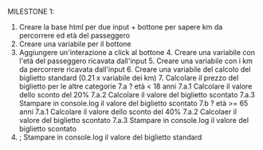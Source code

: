 MILESTONE 1:
1. Creare la base html per due input + bottone per sapere km da percorrere ed età del passeggero
2. Creare una variabile per il bottone
3. Aggiungere un'interazione a click al bottone
    4. Creare una variabile con l'età del passeggero ricavata dall'input
    5. Creare una variabile con i km da percorrere ricavata dall'input
    6. Creare una variabile del calcolo del biglietto standard (0.21 x variabile dei km)
    7. Calcolare il prezzo del biglietto per le altre categorie
        7.a ? età < 18 anni
            7.a.1 Calcolare il valore dello sconto del 20%
            7.a.2 Calcolare il valore del biglietto scontato
            7.a.3 Stampare in console.log il valore del biglietto scontato
        7.b ? età >= 65 anni
            7.a.1 Calcolare il valore dello sconto del 40%
            7.a.2 Calcolaer il valore del biglietto scontato
            7.a.3 Stampare in console.log il valore del biglietto scontato
8. ; Stampare in console.log il valore del biglietto standard
